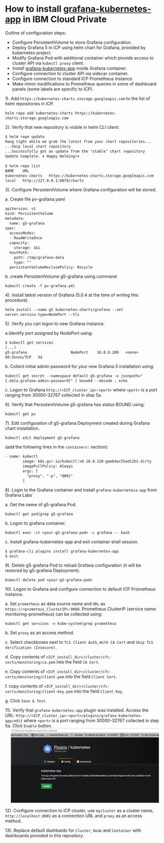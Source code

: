 # How to install [grafana-kubernetes-app](https://github.com/grafana/kubernetes-app) in IBM Cloud Private

Outline of configuration steps:

- Configure PersistentVolume to store Grafana configuration.
- Deploy Grafana 5 in ICP using helm chart for Grafana, provided by kubernetes project.
- Modify Grafana Pod with additional container which provide access to cluster API via `kubectl proxy` client. 
- Install [grafana-kubernetes-app](https://github.com/grafana/kubernetes-app) inside Grafana container.
- Configure connection to cluster API via sidecar container.
- Configure connection to standard ICP Prometheus instance.
- Make minor modifications to Prometheus queries in some of dashboard panels (some labels are specific to ICP).

1). Add `https://kubernetes-charts.storage.googleapis.com` to the list of helm repositories in ICP.

```
helm repo add kubernetes-charts https://kubernetes-charts.storage.googleapis.com
```

2). Verify that new repository is visible in helm CLI client:

```
$ helm repo update
Hang tight while we grab the latest from your chart repositories...
...Skip local chart repository
...Successfully got an update from the "stable" chart repository
Update Complete. ⎈ Happy Helming!⎈

$ helm repo list
NAME  	URL
kubernetes-charts	https://kubernetes-charts.storage.googleapis.com
local 	http://127.0.0.1:8879/charts
```
3). Configure PersistentVolume where Grafana configuration will be stored.

a. Create file pv-grafana.yaml

```
apiVersion: v1
kind: PersistentVolume
metadata:
  name: g5-grafana
spec:
  accessModes:
  - ReadWriteOnce
  capacity:
    storage: 1Gi
  hostPath:
    path: /tmp/grafana-data
    type: ""
  persistentVolumeReclaimPolicy: Recycle
```

b. create PersistentVolume g5-grafana using command:

```
kubectl create -f pv-grafana.yml
```

4). Install latest version of Grafana (5.0.4 at the time of writing this procedure).

```
helm install --name g5 kubernetes-charts/grafana --set server.service.type=NodePort --tls
```
5). Verify you can logon to new Grafana instance. 

a.Identify port assigned by NodePort using:

```
$ kubectl get services
(...)
g5-grafana                    NodePort    10.0.0.209   <none>        80:3nnnn/TCP   5d 
```
b. Collect initial admin password for your new Grafana 5 installation using:

```
kubectl get secret --namespace default g5-grafana -o jsonpath="{.data.grafana-admin-password}" | base64 --decode ; echo
```
c. Logon to Grafana `http://<ICP_cluster_ip>:<port>`
where `<port>` is a port ranging from 30000-32767 collected in step 5a.

6). Verify that PersistentVolume g5-grafana has status BOUND using:

```
kubectl get pv
```
7). Edit configuration of g5-grafana Deployment created during Grafana chart installation.

```
kubectl edit deployment g5-grafana
```
(add the following lines in the `containers:` section):

```
- name: kubectl
        image: k8s.gcr.io/kubectl:v0.18.0-120-gaeb4ac55ad12b1-dirty
        imagePullPolicy: Always
        args: [
          "proxy", "-p", "8001"
        ]
```
8). Login to the Grafana container and install `grafana-kubernetesa-app` from Grafana Labs`

a. Get the name of g5-grafana Pod.

```
kubectl get pod|grep g5-grafana
```
b. Logon to grafana container.

```
kubectl exec -it <your-g5-grafana-pod> -c grafana -- bash
```
c. Install grafana-kubernetes-app and exit container shell session.

```
$ grafana-cli plugins install grafana-kubernetes-app
$ exit 
```
9). Delete g5-grafana Pod to reload Grafana configuration (it will be restored by g5-grafana Deployment).

```
kubectl delete pod <your-g5-grafana-pod>
```

10). Logon to Grafana and configure connection to default ICP Prometheus instance.

a. Set `prometheus` as data source name and `URL` as `https://<prometeus_ClusterIP>:9090`. Prometheus ClusterIP (service name: monitoring-prometheus) can be collected using: 

```
kubectl get services -n kube-system|grep prometheus
```

b. Set `proxy` as an access method.

c. Select checkboxes next to `TLS Client Auth`, `With CA Cert` and `Skip TLS Verification (Insecure)`.

d. Copy contents of `<ICP_install_dir>/cluster/cfc-certs/monitoring/ca.pem` into the field `CA Cert`.

e. Copy contents of `<ICP_install_dir>/cluster/cfc-certs/monitoring/client.pem` into the field `Client Cert`.

f. copy contents of `<ICP_install_dir>/cluster/cfc-certs/monitoring/client-key.pem` into the field `Client Key`.

g. Click `Save & Test`.

11). Verify that `grafana-kubernetes-app` plugin was installed. Access the URL: `http://<ICP_cluster_ip>:<port>/plugins/grafana-kubernetes-app/edit` where `<port>` is a port ranging from 30000-32767 collected in step 5a.
Click `Enable` button.
![aa](kubernetes-app1.png)

12). Configure connection to ICP cluster, use `mycluster` as a cluster name, `http://localhost:8001` as a connection URL and `proxy` as an access method.

13). Replace default dashbards for `Cluster`, `Node` and `Container` with dashboards provided in this repository. 








